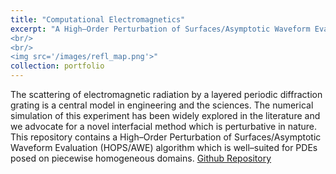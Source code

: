 ```yaml
---
title: "Computational Electromagnetics"
excerpt: "A High–Order Perturbation of Surfaces/Asymptotic Waveform Evaluation (HOPS/AWE) algorithm for Grating Scattering Problems.
<br/>
<br/>
<img src='/images/refl_map.png'>"
collection: portfolio
---
```

The scattering of electromagnetic radiation by a layered periodic diffraction grating is a central model in engineering and the sciences. The numerical simulation of this experiment has been widely explored in the literature and we advocate for a novel interfacial method which is perturbative in nature. This repository contains a High–Order Perturbation of Surfaces/Asymptotic Waveform Evaluation (HOPS/AWE) algorithm which is well–suited for PDEs posed on piecewise homogeneous domains. [Github Repository](https://github.com/matthewshawnkehoe/HOPS-AWE-Grating-Scattering)